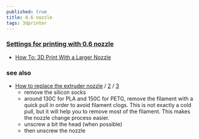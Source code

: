 ```yaml
---
published: true
title: 0.6 nozzle
tags: 3dprinter
---
```

### [Settings for printing with 0.6 nozzle](https://forum.prusa3d.com/forum/original-prusa-i3-mk3s-mk3-user-mods-octoprint-enclosures-nozzles/settings-for-printing-with-0.6-nozzle/)

- [How To: 3D Print With a Larger Nozzle](https://www.matterhackers.com/articles/how-to-3d-print-with-a-larger-nozzle)

### see also
- [How to replace the extruder nozzle](https://www.youtube.com/watch?v=txt6sxV6X88) / [2](https://www.matterhackers.com/articles/how-to-change-a-3d-printer-nozzle) / [3](https://3dprintbeginner.com/change-3d-printer-nozzle/)
	- remove the silicon socks
    - around 130C for PLA and 150C for PETG, remove the filament with a quick pull in order to avoid filament clogs. This is not exactly a cold pull, but it will help you to remove most of the filament. This makes the nozzle change process easier.
    - unscrew a bit the head (when possible)
    - then unscrew the nozzle
    